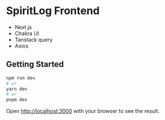 # SpiritLog Frontend

- Next.js
- Chakra UI
- Tanstack query
- Axios

## Getting Started

```bash
npm run dev
# or
yarn dev
# or
pnpm dev
```

Open [http://localhost:3000](http://localhost:3000) with your browser to see the result.
